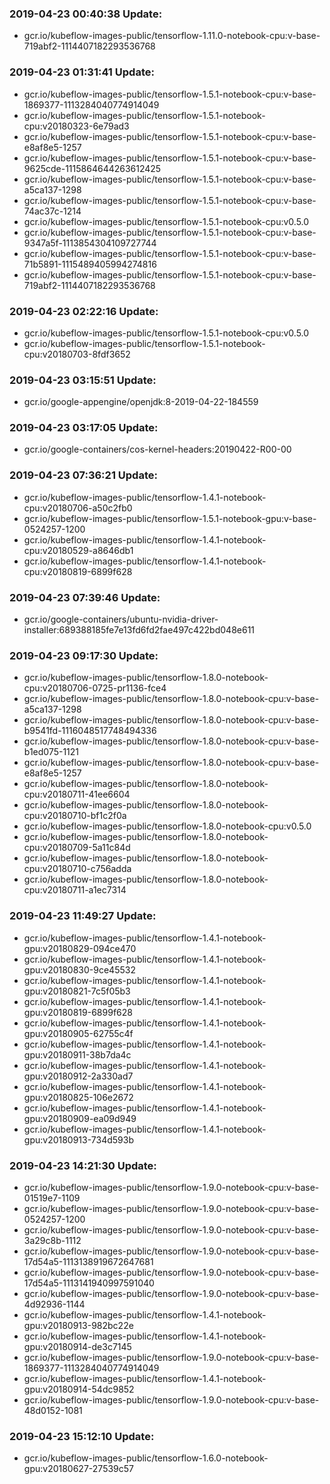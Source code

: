 ### 2019-04-23 00:40:38 Update:

- gcr.io/kubeflow-images-public/tensorflow-1.11.0-notebook-cpu:v-base-719abf2-1114407182293536768
### 2019-04-23 01:31:41 Update:

- gcr.io/kubeflow-images-public/tensorflow-1.5.1-notebook-cpu:v-base-1869377-1113284040774914049
- gcr.io/kubeflow-images-public/tensorflow-1.5.1-notebook-cpu:v20180323-6e79ad3
- gcr.io/kubeflow-images-public/tensorflow-1.5.1-notebook-cpu:v-base-e8af8e5-1257
- gcr.io/kubeflow-images-public/tensorflow-1.5.1-notebook-cpu:v-base-9625cde-1115864644263612425
- gcr.io/kubeflow-images-public/tensorflow-1.5.1-notebook-cpu:v-base-a5ca137-1298
- gcr.io/kubeflow-images-public/tensorflow-1.5.1-notebook-cpu:v-base-74ac37c-1214
- gcr.io/kubeflow-images-public/tensorflow-1.5.1-notebook-cpu:v0.5.0
- gcr.io/kubeflow-images-public/tensorflow-1.5.1-notebook-cpu:v-base-9347a5f-1113854304109727744
- gcr.io/kubeflow-images-public/tensorflow-1.5.1-notebook-cpu:v-base-71b5891-1115489405994274816
- gcr.io/kubeflow-images-public/tensorflow-1.5.1-notebook-cpu:v-base-719abf2-1114407182293536768
### 2019-04-23 02:22:16 Update:

- gcr.io/kubeflow-images-public/tensorflow-1.5.1-notebook-cpu:v0.5.0
- gcr.io/kubeflow-images-public/tensorflow-1.5.1-notebook-cpu:v20180703-8fdf3652
### 2019-04-23 03:15:51 Update:

- gcr.io/google-appengine/openjdk:8-2019-04-22-184559
### 2019-04-23 03:17:05 Update:

- gcr.io/google-containers/cos-kernel-headers:20190422-R00-00
### 2019-04-23 07:36:21 Update:

- gcr.io/kubeflow-images-public/tensorflow-1.4.1-notebook-cpu:v20180706-a50c2fb0
- gcr.io/kubeflow-images-public/tensorflow-1.5.1-notebook-gpu:v-base-0524257-1200
- gcr.io/kubeflow-images-public/tensorflow-1.4.1-notebook-cpu:v20180529-a8646db1
- gcr.io/kubeflow-images-public/tensorflow-1.4.1-notebook-cpu:v20180819-6899f628
### 2019-04-23 07:39:46 Update:

- gcr.io/google-containers/ubuntu-nvidia-driver-installer:689388185fe7e13fd6fd2fae497c422bd048e611
### 2019-04-23 09:17:30 Update:

- gcr.io/kubeflow-images-public/tensorflow-1.8.0-notebook-cpu:v20180706-0725-pr1136-fce4
- gcr.io/kubeflow-images-public/tensorflow-1.8.0-notebook-cpu:v-base-a5ca137-1298
- gcr.io/kubeflow-images-public/tensorflow-1.8.0-notebook-cpu:v-base-b9541fd-1116048517748494336
- gcr.io/kubeflow-images-public/tensorflow-1.8.0-notebook-cpu:v-base-b1ed075-1121
- gcr.io/kubeflow-images-public/tensorflow-1.8.0-notebook-cpu:v-base-e8af8e5-1257
- gcr.io/kubeflow-images-public/tensorflow-1.8.0-notebook-cpu:v20180711-41ee6604
- gcr.io/kubeflow-images-public/tensorflow-1.8.0-notebook-cpu:v20180710-bf1c2f0a
- gcr.io/kubeflow-images-public/tensorflow-1.8.0-notebook-cpu:v0.5.0
- gcr.io/kubeflow-images-public/tensorflow-1.8.0-notebook-cpu:v20180709-5a11c84d
- gcr.io/kubeflow-images-public/tensorflow-1.8.0-notebook-cpu:v20180710-c756adda
- gcr.io/kubeflow-images-public/tensorflow-1.8.0-notebook-cpu:v20180711-a1ec7314
### 2019-04-23 11:49:27 Update:

- gcr.io/kubeflow-images-public/tensorflow-1.4.1-notebook-gpu:v20180829-094ce470
- gcr.io/kubeflow-images-public/tensorflow-1.4.1-notebook-gpu:v20180830-9ce45532
- gcr.io/kubeflow-images-public/tensorflow-1.4.1-notebook-gpu:v20180821-7c5f05b3
- gcr.io/kubeflow-images-public/tensorflow-1.4.1-notebook-gpu:v20180819-6899f628
- gcr.io/kubeflow-images-public/tensorflow-1.4.1-notebook-gpu:v20180905-62755c4f
- gcr.io/kubeflow-images-public/tensorflow-1.4.1-notebook-gpu:v20180911-38b7da4c
- gcr.io/kubeflow-images-public/tensorflow-1.4.1-notebook-gpu:v20180912-2a330ad7
- gcr.io/kubeflow-images-public/tensorflow-1.4.1-notebook-gpu:v20180825-106e2672
- gcr.io/kubeflow-images-public/tensorflow-1.4.1-notebook-gpu:v20180909-ea09d949
- gcr.io/kubeflow-images-public/tensorflow-1.4.1-notebook-gpu:v20180913-734d593b
### 2019-04-23 14:21:30 Update:

- gcr.io/kubeflow-images-public/tensorflow-1.9.0-notebook-cpu:v-base-01519e7-1109
- gcr.io/kubeflow-images-public/tensorflow-1.9.0-notebook-cpu:v-base-0524257-1200
- gcr.io/kubeflow-images-public/tensorflow-1.9.0-notebook-cpu:v-base-3a29c8b-1112
- gcr.io/kubeflow-images-public/tensorflow-1.9.0-notebook-cpu:v-base-17d54a5-1113138919672647681
- gcr.io/kubeflow-images-public/tensorflow-1.9.0-notebook-cpu:v-base-17d54a5-1113141940997591040
- gcr.io/kubeflow-images-public/tensorflow-1.9.0-notebook-cpu:v-base-4d92936-1144
- gcr.io/kubeflow-images-public/tensorflow-1.4.1-notebook-gpu:v20180913-982bc22e
- gcr.io/kubeflow-images-public/tensorflow-1.4.1-notebook-gpu:v20180914-de3c7145
- gcr.io/kubeflow-images-public/tensorflow-1.9.0-notebook-cpu:v-base-1869377-1113284040774914049
- gcr.io/kubeflow-images-public/tensorflow-1.4.1-notebook-gpu:v20180914-54dc9852
- gcr.io/kubeflow-images-public/tensorflow-1.9.0-notebook-cpu:v-base-48d0152-1081
### 2019-04-23 15:12:10 Update:

- gcr.io/kubeflow-images-public/tensorflow-1.6.0-notebook-gpu:v20180627-27539c57
